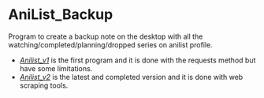 # **AniList_Backup**
Program to create a backup note on the desktop with all the watching/completed/planning/dropped series on anilist profile.
- [*Anilist_v1*](Anilist_v1.py) is the first program and it is done with the requests method but have some limitations.
- [*Anilist_v2*](Anilist_v2.py) is the latest and completed version and it is done with web scraping tools.
